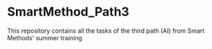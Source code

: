 # SmartMethod_Path3
This repository contains all the tasks of the third path (AI) from Smart Methods' summer training
